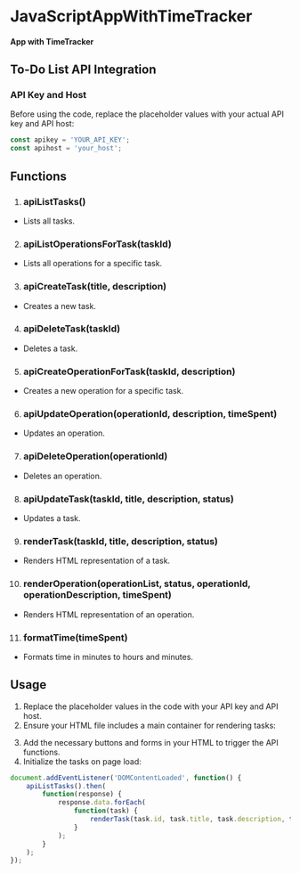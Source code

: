 # JavaScriptAppWithTimeTracker
 #### App with TimeTracker

## To-Do List API Integration

### API Key and Host

Before using the code, replace the placeholder values with your actual API key and API host:

```javascript
const apikey = 'YOUR_API_KEY';
const apihost = 'your_host';
```
## Functions
1. ### apiListTasks()
- Lists all tasks.
2. ### apiListOperationsForTask(taskId)
- Lists all operations for a specific task.
3. ### apiCreateTask(title, description)
- Creates a new task.
4. ### apiDeleteTask(taskId)
- Deletes a task.
5. ### apiCreateOperationForTask(taskId, description)
- Creates a new operation for a specific task.
6. ### apiUpdateOperation(operationId, description, timeSpent)
- Updates an operation.
7. ### apiDeleteOperation(operationId)
- Deletes an operation.
8. ### apiUpdateTask(taskId, title, description, status)
- Updates a task.
9. ### renderTask(taskId, title, description, status)
- Renders HTML representation of a task.
10. ### renderOperation(operationList, status, operationId, operationDescription, timeSpent)
- Renders HTML representation of an operation.
11. ### formatTime(timeSpent)
- Formats time in minutes to hours and minutes.


## Usage
1. Replace the placeholder values in the code with your API key and API host.
2. Ensure your HTML file includes a main container for rendering tasks:

<body>
    <main></main>
    <!-- Other HTML content -->
</body>

3. Add the necessary buttons and forms in your HTML to trigger the API functions.
4. Initialize the tasks on page load:
```javascript
document.addEventListener('DOMContentLoaded', function() {
    apiListTasks().then(
        function(response) {
            response.data.forEach(
                function(task) {
                    renderTask(task.id, task.title, task.description, task.status); 
                }
            );
        }
    );
});
```